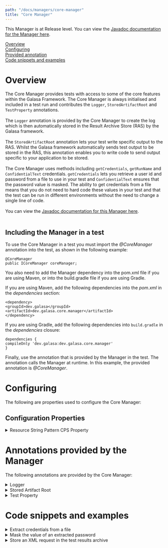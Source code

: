 ```yaml
---
path: "/docs/managers/core-manager"
title: "Core Manager"
---
```


This Manager is at Release level. You can view the <a href="https://javadoc.galasa.dev/dev/galasa/github/package-summary.html">Javadoc documentation for the Manager here</a>.<br>


[Overview](#overview)<br>
[Configuring](#configuring)<br>
[Provided annotation](#annotations)<br>
[Code snippets and examples](#codesnippets)<br>


# <a name="overview"></a>Overview

The Core Manager provides tests with access to some of the core features within the Galasa Framework. The Core Manager is always initialised and included in a test run and contributes the <code>Logger</code>, <code>StoredArtifactRoot</code> and <code>TestProperty</code> annotations. <br><br> The <code>Logger</code> annotation is provided by the Core Manager to create the log which is then automatically stored in the Result Archive Store (RAS) by the Galasa framework.  <br><br> The <code>StoredArtifactRoot</code> annotation lets your test write specific output to the RAS. Whilst the Galasa framework automatically sends test output to be stored in the RAS, this annotation enables you to write code to send output specific to your application to be stored.  <br><br> The Core Manager uses methods including <code>getCredentials</code>, <code>getRunName</code> and <code>ConfidentialText</code> credentials. <code>getCredentials</code> lets you retrieve a user id and password from a file to use in your test and <code>ConfidentialText</code> ensures that the password value is masked. The ability to get credentials from a file means that you do not need to hard code these values in your test and that the test can be run in different environments without the need to change a single line of code.  <br><br> You can view the <a href="https://javadoc.galasa.dev/dev/galasa/core/manager/package-summary.html">Javadoc documentation for this Manager here</a>. <br><br>


## <a name="dependencies"></a>Including the Manager in a test

To use the Core Manager in a test you must import the _@CoreManager_ annotation into the test, as shown in the following example: 

```
@CoreManager
public ICoreManager coreManager;
```

You also need to add the Manager dependency into the pom.xml file if you are using Maven, or into the build.gradle file if you are using Gradle. 

If you are using Maven, add the following dependencies into the _pom.xml_ in the _dependencies_ section:

```
<dependency>
<groupId>dev.galasa</groupId>
<artifactId>dev.galasa.core.manager</artifactId>
</dependency>
```

If you are using Gradle, add the following dependencies into ```build.gradle``` in the _dependencies_ closure:

```
dependencies {
compileOnly 'dev.galasa:dev.galasa.core.manager'
}
```


Finally, use the annotation that is provided by the Manager in the test. The annotation calls the Manager at runtime. In this example, the provided annotation is _@CoreManager_. 


# <a name="configuring"></a>Configuring 

The following are properties used to configure the Core Manager:

## <a name="cps"></a>Configuration Properties

<details>
<summary>Resource String Pattern CPS Property</summary>

| Property: | Resource String Pattern CPS Property |
| --------------------------------------- | :------------------------------------- |
| Name: | core.resource.string.[length].pattern |
| Description: | Sets the patterns of resources strings for a length of string.  The patterns are from the Galasa ResourcePoolingService which uses a homegrown syntax.  |
| Required:  | No |
| Default value: | {A-Z} for each byte for the specified length |
| Valid values: | For each character can be a constant or a random choice from a literal, eg {A-Z results in a single character between A and Z inclusive. {0-9} or {a-zA-Z0-9} are options. DFH{A-Z}{0-1}{0-9}{0-9}{0-9}, results in DFHA1789 for example, the 4th character can only be 0 or 1. 
| Examples: | <code>core.resource.string.8.length={A-Z}{A-Z}{A-Z}{A-Z}{A-Z}{A-Z}{A-Z}{A-Z}<br> </code> |

</details>

# <a name="annotations"></a>Annotations provided by the Manager

The following annotations are provided by the Core Manager:

<details>
<summary>Logger</summary>

| Name: | Logger |
| --------------------------------------- | :------------------------------------- |
| Name: | @Logger |
| Description: | Creates the log which is then automatically stored in the Result Archive Store (RAS) by the Galasa framework. |
| Syntax:  | logger.info ("message");|

</details>

<details>
<summary>Stored Artifact Root</summary>

| Name: | StoredArtifactRoot |
| --------------------------------------- | :------------------------------------- |
| Name: | @StoredArtifactRoot |
| Description: | Lets your test write specific output to the RAS. |
| Syntax:  | artifactRoot.resolve(folder).resolve(file);|

</details>

<details>
<summary>Test Property</summary>

| Name: | TestProperty |
| --------------------------------------- | :------------------------------------- |
| Name: | @TestProperty |
| Description: |  |
| Syntax:  | |

</details>



# <a name="codesnippets"></a>Code snippets and examples

<details><summary>Extract credentials from a file</summary>

You can extract credentials by using the `getCredentials` method. The Core Manager uses the `getCredentials` method to retrieve a user id and password from a file to use in your test.

```
import dev.galasa.ICredentials;
import dev.galasa.ICredentialsUsernamePassword;
...
@Test
...
ICredentialsUsernamePassword credentials = (ICredentialsUsernamePassword) \
coreManger.getCredentials("APP");
credentials.getPassword();
credentials.getUsername();
```
</details>

<details><summary>Mask the value of an extracted password</summary>

To mask the password, for example to prevent it from being displayed in recorded screens, use the Core Manager `registerConfidentialText` method.

```
coreManager.registerConfidentialText("SYS1", "IBMUSER password");
```
</details>

<details><summary>Store an XML request in the test results archive</summary>

```
Path requestPath = artifactRoot.resolve(folder).resolve(file).;
Files.write(requestPath, content.getBytes(), new SetContentType(ResultArchiveStoreContentType.TEXT),
    StandardOpenOption.CREATE);
```
</details>
